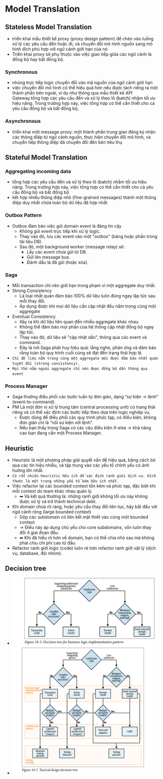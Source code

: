 # Model Translation 

## Stateless Model Translation

- triển khai mẫu thiết kế proxy (proxy design pattern) để chèn vào luồng xử lý các yêu cầu đến hoặc đi, và chuyển đổi mô hình nguồn sang mô hình đích phù hợp với ngữ cảnh giới hạn của nó
- Triển khai proxy sẽ phụ thuộc vào việc giao tiếp giữa các ngữ cảnh là đồng bộ hay bất đồng bộ.

### Synchronous

- nhúng trực tiếp logic chuyển đổi vào mã nguồn của ngữ cảnh giới hạn
- việc chuyển đổi mô hình có thể hiệu quả hơn nếu được tách riêng ra một thành phần bên ngoài, ví dụ như thông qua mẫu thiết kế API Gateway.tổng hợp các yêu cầu đến và xử lý theo lô (batch) nhằm tối ưu hiệu năng. Trong trường hợp này, việc tổng hợp có thể cần thiết cho cả yêu cầu đồng bộ và bất đồng bộ,

### Asynchronous

- triển khai một message proxy: một thành phần trung gian đăng ký nhận các thông điệp từ ngữ cảnh nguồn, thực hiện chuyển đổi mô hình, và chuyển tiếp thông điệp đã chuyển đổi đến bên tiêu thụ

## Stateful Model Translation

### Aggregating incoming data

- tổng hợp các yêu cầu đến và xử lý theo lô (batch) nhằm tối ưu hiệu năng. Trong trường hợp này, việc tổng hợp có thể cần thiết cho cả yêu cầu đồng bộ và bất đồng bộ
- kết hợp nhiều thông điệp nhỏ (fine-grained messages) thành một thông điệp duy nhất chứa toàn bộ dữ liệu đã hợp nhất

### Outbox Pattern

- Outbox đảm bảo việc gửi domain event là đáng tin cậy
    - Không gửi event trực tiếp khi xử lý logic.
    - Thay vào đó, lưu các event vào một "outbox" (bảng hoặc phần trong tài liệu DB).
    - Sau đó, một background worker (message relay) sẽ:
        - Lấy các event chưa gửi từ DB.
        - Gửi lên message bus.
        - Đánh dấu là đã gửi (hoặc xóa).

### Saga

- Mỗi transaction chỉ nên giới hạn trong phạm vi một aggregate duy nhất.
- Strong Consistency
    - Là loại nhất quán đảm bảo 100% dữ liệu luôn đúng ngay lập tức sau mỗi thay đổi.
    - Áp dụng được khi mọi dữ liệu cần cập nhật đều nằm trong cùng một aggregate
- Eventual Consistency
    - Xảy ra khi dữ liệu liên quan đến nhiều aggregate khác nhau.
    - Không thể đảm bảo mọi phần của hệ thống cập nhật đồng bộ ngay lập tức.
    - Thay vào đó, dữ liệu sẽ "cập nhật dần", thông qua các event và command.
    - Đây là nơi Saga phát huy hiệu quả: lắng nghe, phản ứng và đảm bảo rằng toàn bộ quy trình cuối cùng sẽ đạt đến trạng thái hợp lệ.
- `Chỉ dữ liệu nằm trong cùng một aggregate mới được đảm bảo nhất quán tuyệt đối (strong consistency).`
- `Mọi thứ nằm ngoài aggregate chỉ nên được đồng bộ dần thông qua event`

### Process Manager

- Saga thường điều phối các bước tuần tự đơn giản, dạng “sự kiện → lệnh” (event-to-command).
- PM Là một đơn vị xử lý trung tâm (central processing unit) có trạng thái riêng và có thể xác định các bước tiếp theo dựa trên logic nghiệp vụ.
    - Được dùng để điều phối các quy trình phức tạp, có điều kiện, không đơn giản chỉ là “nối sự kiện với lệnh”.
    - Nếu bạn thấy trong Saga có các câu điều kiện if-else → khả năng cao bạn đang cần một Process Manager.

## Heuristic

- Heuristic là một phương pháp giải quyết vấn đề hiệu quả, bằng cách bỏ qua các tín hiệu nhiễu, và tập trung vào các yếu tố chính yếu có ảnh hưởng lớn nhất.
- `Có rất nhiều heuristic hữu ích để xác định ranh giới dịch vụ. Kích thước là một trong những yếu tố kém hữu ích nhất.`
- Việc refactor lại các bounded context tốn kém và phức tạp, đặc biệt khi mỗi context do team khác nhau quản lý.
    - ➡ Và kết quả thường là: những ranh giới không tối ưu này không được xử lý và trở thành technical debt.
- Khi domain chưa rõ ràng, hoặc yêu cầu thay đổi liên tục, hãy bắt đầu với ngữ cảnh rộng (large bounded context)
    - Gộp các subdomain có liên kết mật thiết vào cùng một bounded context 
    - → Điều này áp dụng chủ yếu cho core subdomains, vốn luôn thay đổi ở giai đoạn đầu.
    - ➡ Khi đã hiểu rõ hơn về domain, bạn có thể chia nhỏ sau mà không phải chịu chi phí cao từ đầu.
- Refactor ranh giới logic (code) luôn rẻ hơn refactor ranh giới vật lý (dịch vụ, database, đội nhóm).

## Decision tree

- ![This is a screenshot](Figure103.png)  
- ![This is a screenshot](Figure107.png)  
